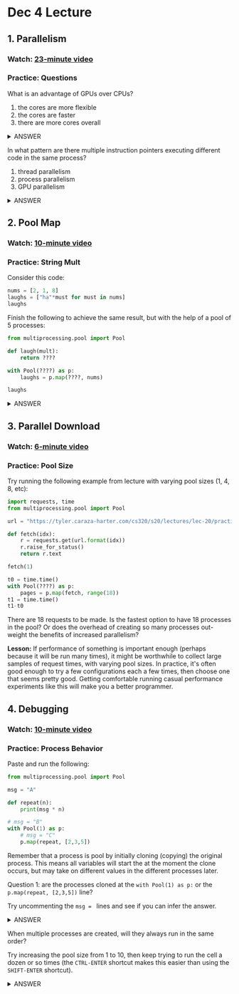 # Dec 4 Lecture

## 1. Parallelism

### Watch: [23-minute video](https://youtu.be/1dnZ2bwAKZw)

### Practice: Questions

What is an advantage of GPUs over CPUs?
1. the cores are more flexible
2. the cores are faster
3. there are more cores overall

<details>
    <summary>ANSWER</summary>
    (3) GPUs generally have many more cores, but they are typically slower and less flexible
</details>

In what pattern are there multiple instruction pointers executing different code in the same process?
1. thread parallelism
2. process parallelism
3. GPU parallelism

<details>
    <summary>ANSWER</summary>
    (1) each instruction pointer is associated with a thread, and thread parallelism means there are multiple threads in the same process
</details>


## 2. Pool Map

### Watch: [10-minute video](https://youtu.be/BIyUs2uutMI)

### Practice: String Mult

Consider this code:

```python
nums = [2, 1, 8]
laughs = ["ha"*must for must in nums]
laughs
```

Finish the following to achieve the same result, but with the help of
a pool of 5 processes:

```python
from multiprocessing.pool import Pool

def laugh(mult):
    return ????

with Pool(????) as p:
    laughs = p.map(????, nums)

laughs
```

<details>
    <summary>ANSWER</summary>
    Replace the blanks with <code>"ha"*mult</code>, <code>5</code>, and <code>laugh</code>
</details>


## 3. Parallel Download

### Watch: [6-minute video](https://youtu.be/-wN_Y5fAd_w)

### Practice: Pool Size

Try running the following example from lecture with varying pool sizes
(1, 4, 8, etc):

```python
import requests, time
from multiprocessing.pool import Pool

url = "https://tyler.caraza-harter.com/cs320/s20/lectures/lec-20/practice7/{}.html"

def fetch(idx):
    r = requests.get(url.format(idx))
    r.raise_for_status()
    return r.text

fetch(1)

t0 = time.time()
with Pool(????) as p:
    pages = p.map(fetch, range(18))
t1 = time.time()
t1-t0
```

There are 18 requests to be made.  Is the fastest option to have 18
processes in the pool?  Or does the overhead of creating so many
processes out-weight the benefits of increased parallelism?

**Lesson:** If performance of something is important enough (perhaps
because it will be run many times), it might be worthwhile to collect
large samples of request times, with varying pool sizes.  In practice,
it's often good enough to try a few configurations each a few times,
then choose one that seems pretty good.  Getting comfortable running
casual performance experiments like this will make you a better
programmer.

## 4. Debugging

### Watch: [10-minute video](https://youtu.be/pCB-shDhe2E)

### Practice: Process Behavior

Paste and run the following:

```python
from multiprocessing.pool import Pool

msg = "A"

def repeat(n):
    print(msg * n)

# msg = "B"
with Pool(1) as p:
    # msg = "C"
    p.map(repeat, [2,3,5])
```

Remember that a process is pool by initially cloning (copying) the
original process.  This means all variables will start the at the
moment the clone occurs, but may take on different values in the
different processes later.

Question 1: are the processes cloned at the `with Pool(1) as p:` or
the `p.map(repeat, [2,3,5])` line?

Try uncommenting the `msg = ` lines and see if you can infer the
answer.

<details>
    <summary>ANSWER</summary>
    The processes are cloned as soon as the Pool is created.
</details>

When multiple processes are created, will they always run in the same
order?

Try increasing the pool size from 1 to 10, then keep trying to run the
cell a dozen or so times (the `CTRL-ENTER` shortcut makes this easier
than using the `SHIFT-ENTER` shortcut).

<details>
    <summary>ANSWER</summary>
    If you try enough times, you should eventually notice that the order of prints is not always the same.
    The operating system decides the order in which to run the processes, and it may make different
    decisions each time (this decision making is called "scheduling").  Although the order in which
    the processes run may differ, the order of returned values that `p.map` gives back will always
    correspond to the order of inputs.
</details>
